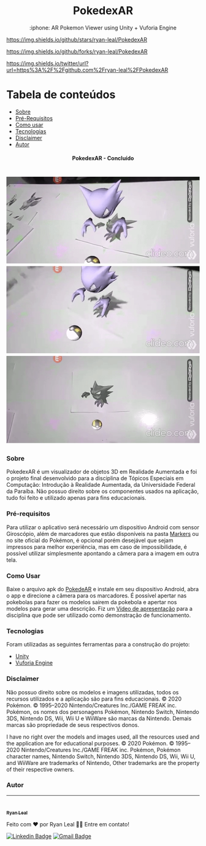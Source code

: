 <h1 align="center">
    PokedexAR
</h1>
<p align="center"> :iphone: AR Pokemon Viewer using Unity + Vuforia Engine</p>

https://img.shields.io/github/stars/ryan-leal/PokedexAR

https://img.shields.io/github/forks/ryan-leal/PokedexAR

https://img.shields.io/twitter/url?url=https%3A%2F%2Fgithub.com%2Fryan-leal%2FPokedexAR

Tabela de conteúdos
=================
<!--ts-->
   * [Sobre](#Sobre)
   * [Pré-Requisitos](#requisitos)
   * [Como usar](#como-usar)
   * [Tecnologias](#tecnologias)
   * [Disclaimer](#disclaimer)
   * [Autor](#autor)
<!--te-->

<h4 align="center"> 
   PokedexAR - Concluído
</h4>

<h1 align="center">
  <img alt="Pokemon Aparecendo" title="#pokeappears" src="./gifs/gif3.gif" />
  <img alt="Pokemon Parado" title="#pokestopped" src="./gifs/gif1" />
  <img alt="Pokemon Girando" title="#pokerotate" src="./gifs/gif2.gif" />
</h1>

### Sobre

PokedexAR é um visualizador de objetos 3D em Realidade Aumentada e foi o projeto final desenvolvido para a disciplina de Tópicos Especiais em Computação: Introdução à Realidade Aumentada, da Universidade Federal da Paraíba. Não possuo direito sobre os componentes usados na aplicação, tudo foi feito e utilizado apenas para fins educacionais.

### Pré-requisitos

Para utilizar o aplicativo será necessário um dispositivo Android com sensor Giroscópio, além de marcadores que estão disponíveis na pasta [Markers](./markers/) ou no site oficial do Pokémon, é opcional porém desejável que sejam impressos para melhor experiência, mas em caso de impossibilidade, é possível utilizar simplesmente apontando a câmera para a imagem em outra tela.

### Como Usar

Baixe o arquivo apk do [PokedeAR](pokedex.apk) e instale em seu dispositivo Android, abra o app e direcione a câmera para os marcadores. É possível apertar nas pokebolas para fazer os modelos sairem da pokebola e apertar nos modelos para gerar uma descrição. Fiz um [Vídeo de apresentação](https://youtu.be/LMWr3IfcOzs) para a disciplina que pode ser utilizado como demonstração de funcionamento.

### Tecnologias

Foram utilizadas as seguintes ferramentas para a construção do projeto:

- [Unity](https://unity.com/pt)
- [Vuforia Engine](https://developer.vuforia.com/)


### Disclaimer

Não possuo direito sobre os modelos e imagens utilizadas, todos os recursos utilizados e a aplicação são para fins educacionais.
© 2020 Pokémon. © 1995–2020 Nintendo/Creatures Inc./GAME FREAK inc. Pokémon, os nomes dos personagens Pokémon, Nintendo Switch, Nintendo 3DS, Nintendo DS, Wii, Wii U e WiiWare são marcas da Nintendo.
Demais marcas são propriedade de seus respectivos donos.

I have no right over the models and images used, all the resources used and the application are for educational purposes.
© 2020 Pokémon. © 1995–2020 Nintendo/Creatures Inc./GAME FREAK inc. Pokémon, Pokémon character names, Nintendo Switch, Nintendo 3DS, Nintendo DS, Wii, Wii U, and WiiWare are trademarks of Nintendo, Other trademarks are the property of their respective owners.

### Autor
---

<a href="https://github.com/ryan-leal">
 <img style="border-radius: 50%;" src="https://avatars.githubusercontent.com/u/64923671?s=400&u=ce895fa064f4abe46f0a94a6640154c98bd3f3ce&v=4" width="100px;" alt=""/>
 <br />
 <sub><b>Ryan Leal</b></sub></a> <a href="https://github.com/ryan-leal" title="Ryan Leal"></a>

Feito com ❤️ por Ryan Leal 👋🏽 Entre em contato!

[![Linkedin Badge](https://img.shields.io/badge/-Ryan-blue?style=flat-square&logo=Linkedin&logoColor=white&link=https://www.linkedin.com/in/ryan-leal-2532211a5)](https://www.linkedin.com/in/ryan-leal-2532211a5) 
[![Gmail Badge](https://img.shields.io/badge/-contato.ryanleall@gmail.com-c14438?style=flat-square&logo=Gmail&logoColor=white&link=mailto:contato.ryanleall@gmail.com)](mailto:contato.ryanleall@gmail.com)
